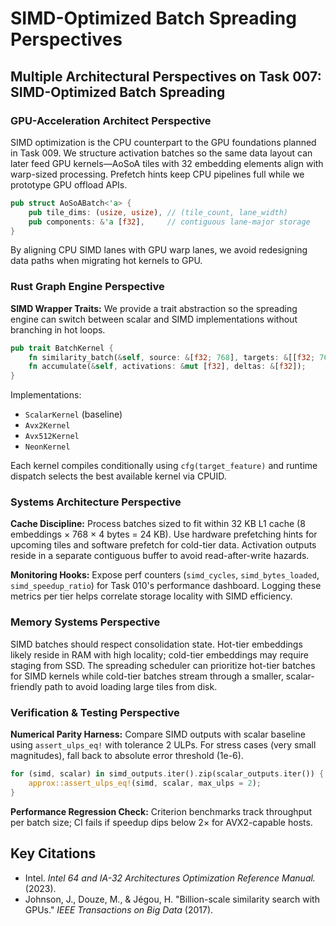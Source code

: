# SIMD-Optimized Batch Spreading Perspectives

## Multiple Architectural Perspectives on Task 007: SIMD-Optimized Batch Spreading

### GPU-Acceleration Architect Perspective

SIMD optimization is the CPU counterpart to the GPU foundations planned in Task 009. We structure activation batches so the same data layout can later feed GPU kernels—AoSoA tiles with 32 embedding elements align with warp-sized processing. Prefetch hints keep CPU pipelines full while we prototype GPU offload APIs.

```rust
pub struct AoSoABatch<'a> {
    pub tile_dims: (usize, usize), // (tile_count, lane_width)
    pub components: &'a [f32],     // contiguous lane-major storage
}
```

By aligning CPU SIMD lanes with GPU warp lanes, we avoid redesigning data paths when migrating hot kernels to GPU.

### Rust Graph Engine Perspective

**SIMD Wrapper Traits:**
We provide a trait abstraction so the spreading engine can switch between scalar and SIMD implementations without branching in hot loops.

```rust
pub trait BatchKernel {
    fn similarity_batch(&self, source: &[f32; 768], targets: &[[f32; 768]]) -> Vec<f32>;
    fn accumulate(&self, activations: &mut [f32], deltas: &[f32]);
}
```

Implementations:
- `ScalarKernel` (baseline)
- `Avx2Kernel`
- `Avx512Kernel`
- `NeonKernel`

Each kernel compiles conditionally using `cfg(target_feature)` and runtime dispatch selects the best available kernel via CPUID.

### Systems Architecture Perspective

**Cache Discipline:**
Process batches sized to fit within 32 KB L1 cache (8 embeddings × 768 × 4 bytes = 24 KB). Use hardware prefetching hints for upcoming tiles and software prefetch for cold-tier data. Activation outputs reside in a separate contiguous buffer to avoid read-after-write hazards.

**Monitoring Hooks:**
Expose perf counters (`simd_cycles`, `simd_bytes_loaded`, `simd_speedup_ratio`) for Task 010's performance dashboard. Logging these metrics per tier helps correlate storage locality with SIMD efficiency.

### Memory Systems Perspective

SIMD batches should respect consolidation state. Hot-tier embeddings likely reside in RAM with high locality; cold-tier embeddings may require staging from SSD. The spreading scheduler can prioritize hot-tier batches for SIMD kernels while cold-tier batches stream through a smaller, scalar-friendly path to avoid loading large tiles from disk.

### Verification & Testing Perspective

**Numerical Parity Harness:**
Compare SIMD outputs with scalar baseline using `assert_ulps_eq!` with tolerance 2 ULPs. For stress cases (very small magnitudes), fall back to absolute error threshold (1e-6).

```rust
for (simd, scalar) in simd_outputs.iter().zip(scalar_outputs.iter()) {
    approx::assert_ulps_eq!(simd, scalar, max_ulps = 2);
}
```

**Performance Regression Check:**
Criterion benchmarks track throughput per batch size; CI fails if speedup dips below 2× for AVX2-capable hosts.

## Key Citations
- Intel. *Intel 64 and IA-32 Architectures Optimization Reference Manual.* (2023).
- Johnson, J., Douze, M., & Jégou, H. "Billion-scale similarity search with GPUs." *IEEE Transactions on Big Data* (2017).
